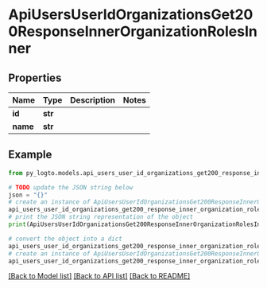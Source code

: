 # ApiUsersUserIdOrganizationsGet200ResponseInnerOrganizationRolesInner


## Properties

Name | Type | Description | Notes
------------ | ------------- | ------------- | -------------
**id** | **str** |  | 
**name** | **str** |  | 

## Example

```python
from py_logto.models.api_users_user_id_organizations_get200_response_inner_organization_roles_inner import ApiUsersUserIdOrganizationsGet200ResponseInnerOrganizationRolesInner

# TODO update the JSON string below
json = "{}"
# create an instance of ApiUsersUserIdOrganizationsGet200ResponseInnerOrganizationRolesInner from a JSON string
api_users_user_id_organizations_get200_response_inner_organization_roles_inner_instance = ApiUsersUserIdOrganizationsGet200ResponseInnerOrganizationRolesInner.from_json(json)
# print the JSON string representation of the object
print(ApiUsersUserIdOrganizationsGet200ResponseInnerOrganizationRolesInner.to_json())

# convert the object into a dict
api_users_user_id_organizations_get200_response_inner_organization_roles_inner_dict = api_users_user_id_organizations_get200_response_inner_organization_roles_inner_instance.to_dict()
# create an instance of ApiUsersUserIdOrganizationsGet200ResponseInnerOrganizationRolesInner from a dict
api_users_user_id_organizations_get200_response_inner_organization_roles_inner_from_dict = ApiUsersUserIdOrganizationsGet200ResponseInnerOrganizationRolesInner.from_dict(api_users_user_id_organizations_get200_response_inner_organization_roles_inner_dict)
```
[[Back to Model list]](../README.md#documentation-for-models) [[Back to API list]](../README.md#documentation-for-api-endpoints) [[Back to README]](../README.md)


